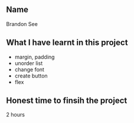 ## Name
Brandon See

## What I have learnt in this project
- margin, padding
- unorder list
- change font
- create button
- flex

## Honest time to finsih the project
2 hours
